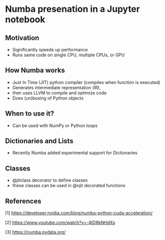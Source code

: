 # Numba presenation in a Jupyter notebook 

## Motivation
- Significantly speeds up performance
- Runs same code on single CPU, multiple CPUs, or GPU

## How Numba works 
- Just In Time (JIT) python compiler (compiles when function is executed)
- Generates intermediate representation (IR),
- then uses LLVM to compile and optimize code
- Does (un)boxing of Python objects

## When to use it?
- Can be used with NumPy or Python loops

## Dictionaries and Lists
- Recently Numba added experimental support for Dictionaries

## Classes
- @jitclass decorator to define classes
- these classes can be used in @njit decorated functions 

## References
[1] https://developer.nvidia.com/blog/numba-python-cuda-acceleration/

[2] https://www.youtube.com/watch?v=-4tD8kNHdXs

[3] https://numba.pydata.org/

